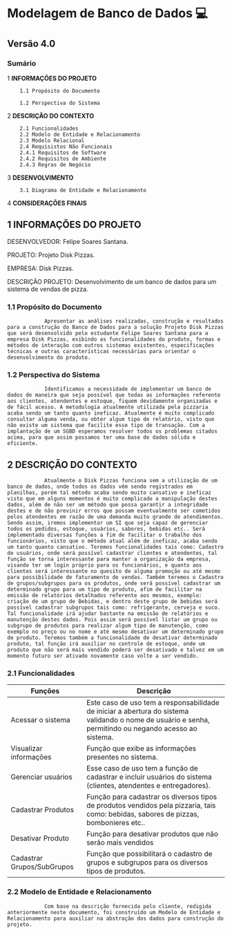 # Modelagem de Banco de Dados 💻

## Versão 4.0

### Sumário

1 **INFORMAÇÕES DO PROJETO**

        1.1 Propósito do Documento

        1.2 Perspectiva do Sistema

2 **DESCRIÇÃO DO CONTEXTO**

        2.1 Funcionalidades
        2.2 Modelo de Entidade e Relacionamento
        2.3 Modelo Relacional
        2.4 Requisistos Não Funcionais
        2.4.1 Requisitos de Software
        2.4.2 Requisitos de Ambiente
        2.4.3 Regras de Negócio

3 **DESENVOLVIMENTO**

        3.1 Diagrama de Entidade e Relacionamento

4 **CONSIDERAÇÕES FINAIS**


## **1 INFORMAÇÕES DO PROJETO**

DESENVOLVEDOR: Felipe Soares Santana.

PROJETO: Projeto Disk Pizzas.

EMPRESA: Disk Pizzas.

DESCRIÇÃO PROJETO: Desenvolvimento de um banco de dados para um sistema de
vendas de pizza.

### **1.1 Propósito do Documento**

                Apresentar as análises realizadas, construção e resultados para a construção do Banco de Dados para a solução Projeto Disk Pizzas que será desenvolvido pelo estudante Felipe Soares Santana para a empresa Disk Pizzas, exibindo as funcionalidades do produto, formas e métodos de interação com outros sistemas existentes, especificações técnicas e outras características necessárias para orientar o desenvolvimento do produto.

### **1.2 Perspectiva do Sistema**

                Identificamos a necessidade de implementar um banco de dados de maneira que seja possível que todas as informações referente aos clientes, atendentes e estoque, fiquem devidamente organizadas e de fácil acesso. A metodologia atualmente utilizada pela pizzaria acaba sendo um tanto quanto ineficaz. Atualmente é muito complicado consultar alguma venda, ou obter algum tipo de relatório, visto que não existe um sistema que facilite esse tipo de transação. Com a implantação de um SGBD esperamos resolver todos os problemas citados acima, para que assim possamos ter uma base de dados sólida e eficiente.

## **2 DESCRIÇÃO DO CONTEXTO**

                Atualmente o Disk Pizzas funciona sem a utilização de um banco de dados, onde todos os dados vêm sendo registrados em planilhas, porém tal método acaba sendo muito cansativo e ineficaz visto que em alguns momentos é muito complicado a manipulação destes dados, além de não ser um método que possa garantir a integridade destes e de não previnir erros que possam eventualmente ser cometidos pelos atendentes em razão de uma demanda muito grande de atendimentos. Sendo assim, iremos implementar um SI que seja capaz de gerenciar todos os pedidos, estoque, usuários, sabores, bebidas etc.. Será implementado diversas funções a fim de facilitar o trabalho dos funcionários, visto que o método atual além de ineficaz, acaba sendo um tanto quanto cansativo. Teremos funcionalidades tais como: Cadastro de usuários, onde será possível cadastrar clientes e atendentes, tal função se torna interessante para manter a organização da empresa, visando ter um login próprio para os funcionários, e quanto aos clientes será interessante no quesito de alguma promoção ou até mesmo para possibilidade de faturamento de vendas. Também teremos o Cadastro de grupos/subgrupos para os produtos, onde será possível cadastrar um determinado grupo para um tipo de produto, afim de facilitar na emissão de relatórios detalhados referente aos mesmos, exemplo: criação de um grupo de Bebidas, e dentro deste grupo de bebidas será possível cadastrar subgrupos tais como: refrigerante, cerveja e suco. Tal funcionalidade irá ajudar bastante na emissão de relatórios e manutenção destes dados. Pois assim será possível listar um grupo ou subgrupo de produtos para realizar algum tipo de manutenção, como exemplo no preço ou no nome e até mesmo desativar um determinado grupo de produto. Teremos também a funcionalidade de desativar determinado produto, tal função irá auxiliar no controle de estoque, onde um produto que não será mais vendido poderá ser desativado e talvez em um momento futuro ser ativado novamente caso volte a ser vendido.

### **2.1 Funcionalidades**

| Funções | Descrição |
| ----------- | ----------- |
| Acessar o sistema | Este caso de uso tem a responsabilidade de iniciar a abertura do sistema validando o nome de usuário e senha, permitindo ou negando acesso ao sistema. |
| Visualizar informações | Função que exibe as informações presentes no sistema. |
| Gerenciar usuários | Esse caso de uso tem a função de cadastrar e incluir usuários do sistema (clientes, atendentes e entregadores). |
| Cadastrar Produtos | Função para cadastrar os diversos tipos de produtos vendidos pela pizzaria, tais como: bebidas, sabores de pizzas, bombonieres etc.. |
| Desativar Produto | Função para desativar produtos que não serão mais vendidos |
| Cadastrar Grupos/SubGrupos | Função que possibilitará o cadastro de grupos e subgrupos para os diversos tipos de produtos. |

### **2.2 Modelo de Entidade e Relacionamento**

                Com base na descrição fornecida pelo cliente, redigida anteriormente neste documento, foi construído um Modelo de Entidade e Relacionamento para auxiliar na abstração dos dados para construção do projeto.